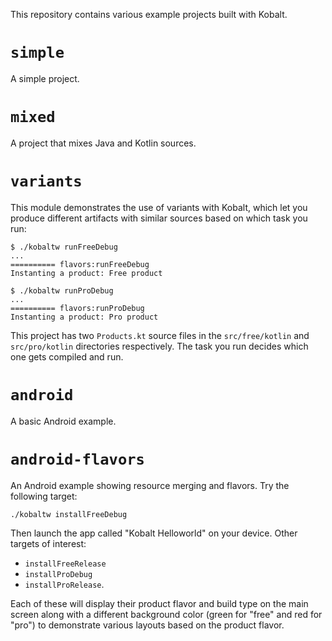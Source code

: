 This repository contains various example projects built with Kobalt.

# `simple`

A simple project.

# `mixed`

A project that mixes Java and Kotlin sources.

# `variants`

This module demonstrates the use of variants with Kobalt, which let you produce different artifacts with similar sources based on which task you run:

```
$ ./kobaltw runFreeDebug
...
========== flavors:runFreeDebug
Instanting a product: Free product

$ ./kobaltw runProDebug
...
========== flavors:runProDebug
Instanting a product: Pro product
```

This project has two `Products.kt` source files in the `src/free/kotlin` and `src/pro/kotlin` directories respectively. The task you run decides which one gets compiled and run.

# `android`

A basic Android example.

# `android-flavors`

An Android example showing resource merging and flavors. Try the following target:

```
./kobaltw installFreeDebug
```

Then launch the app called "Kobalt Helloworld" on your device. Other targets of interest:

 - `installFreeRelease`
 - `installProDebug`
 - `installProRelease`.

 Each of these will display their product flavor and build type on the main screen along with a different background color (green for "free" and red for "pro") to demonstrate various layouts based on the product flavor.
 


